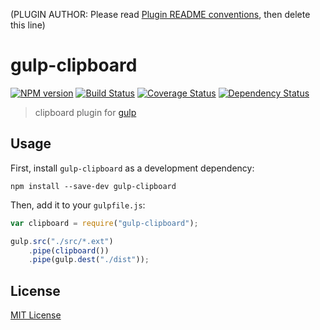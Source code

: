 (PLUGIN AUTHOR: Please read [Plugin README conventions](https://github.com/wearefractal/gulp/wiki/Plugin-README-Conventions), then delete this line)

# gulp-clipboard
[![NPM version][npm-image]][npm-url] [![Build Status][travis-image]][travis-url]  [![Coverage Status][coveralls-image]][coveralls-url] [![Dependency Status][depstat-image]][depstat-url]

> clipboard plugin for [gulp](https://github.com/wearefractal/gulp)

## Usage

First, install `gulp-clipboard` as a development dependency:

```shell
npm install --save-dev gulp-clipboard
```

Then, add it to your `gulpfile.js`:

```javascript
var clipboard = require("gulp-clipboard");

gulp.src("./src/*.ext")
	.pipe(clipboard())
	.pipe(gulp.dest("./dist"));
```


## License

[MIT License](http://en.wikipedia.org/wiki/MIT_License)

[npm-url]: https://npmjs.org/package/gulp-clipboard
[npm-image]: https://badge.fury.io/js/gulp-clipboard.png

[travis-url]: http://travis-ci.org/duivvv/gulp-clipboard
[travis-image]: https://secure.travis-ci.org/duivvv/gulp-clipboard.png?branch=master

[coveralls-url]: https://coveralls.io/r/duivvv/gulp-clipboard
[coveralls-image]: https://coveralls.io/repos/duivvv/gulp-clipboard/badge.png

[depstat-url]: https://david-dm.org/duivvv/gulp-clipboard
[depstat-image]: https://david-dm.org/duivvv/gulp-clipboard.png
